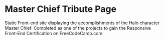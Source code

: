 # Master Chief Tribute Page
Static Front-end site displaying the accomplishments of the Halo character Master Chief.
Completed as one of the projects to gain the Responsive Front-End Certification on FreeCodeCamp.com